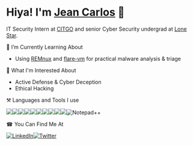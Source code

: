 # Hiya! I'm [Jean Carlos](https://www.linkedin.com/in/jajayerdis/) 👋

IT Security Intern at [CITGO](https://www.citgo.com/) and senior Cyber Security undergrad at [Lone Star](https://www.lonestar.edu/index2.htm).

🌱 I’m Currently Learning About
- Using [REMnux](https://remnux.org/) and [flare-vm](https://github.com/mandiant/flare-vm) for practical malware analysis & triage 
  
🔎 What I'm Interested About
- Active Defense & Cyber Deception
- Ethical Hacking

⚒️ Languages and Tools I use

<img src="https://img.shields.io/badge/Visual_Studio_Code-0078D4?style=for-the-badge&logo=visual%20studio%20code&logoColor=white" /><img src="https://img.shields.io/badge/Python-FFD43B?style=for-the-badge&logo=python&logoColor=blue" /><img src="https://img.shields.io/badge/Microsoft_Office-D83B01?style=for-the-badge&logo=microsoft-office&logoColor=white" /><img src="https://img.shields.io/badge/GitHub-100000?style=for-the-badge&logo=github&logoColor=white" /><img src="https://img.shields.io/badge/Windows-0078D6?style=for-the-badge&logo=windows&logoColor=white" /><img src="https://img.shields.io/badge/Linux-FCC624?style=for-the-badge&logo=linux&logoColor=black" /><img src="https://img.shields.io/badge/Arduino-00979D?style=for-the-badge&logo=Arduino&logoColor=white" /><img src="https://img.shields.io/badge/powershell-5391FE?style=for-the-badge&logo=powershell&logoColor=white" /><img src="https://img.shields.io/badge/VirtualBox-21416b?style=for-the-badge&logo=VirtualBox&logoColor=white" /><img src="https://img.shields.io/badge/Brave-FF1B2D?style=for-the-badge&logo=Brave&logoColor=white" />![Notepad++](https://img.shields.io/badge/Notepad++-90E59A.svg?style=for-the-badge&logo=notepad%2b%2b&logoColor=black)

☎ You Can Find Me At

[![LinkedIn](https://img.shields.io/badge/linkedin-%230077B5.svg?style=for-the-badge&logo=linkedin&logoColor=white)](https://www.linkedin.com/in/jajayerdis/)[![Twitter](https://img.shields.io/badge/Twitter-%231DA1F2.svg?style=for-the-badge&logo=Twitter&logoColor=white)](https://twitter.com/jajayerdis?lang=en)

